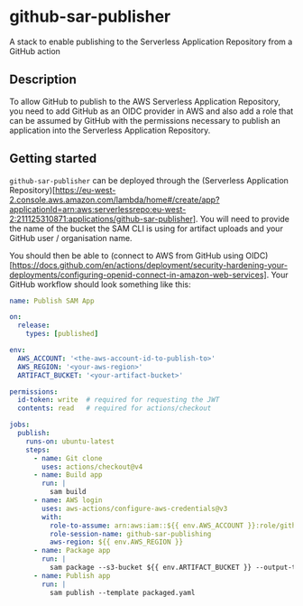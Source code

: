 # github-sar-publisher

A stack to enable publishing to the Serverless Application Repository from a GitHub action

## Description

To allow GitHub to publish to the AWS Serverless Application Repository, you need to add GitHub as an OIDC provider in AWS and also add a role that can be assumed by GitHub with the permissions necessary to publish an application into the Serverless Application Repository.

## Getting started

`github-sar-publisher` can be deployed through the (Serverless Application Repository)[https://eu-west-2.console.aws.amazon.com/lambda/home#/create/app?applicationId=arn:aws:serverlessrepo:eu-west-2:211125310871:applications/github-sar-publisher]. You will need to provide the name of the bucket the SAM CLI is using for artifact uploads and your GitHub user / organisation name.

You should then be able to (connect to AWS from GitHub using OIDC)[https://docs.github.com/en/actions/deployment/security-hardening-your-deployments/configuring-openid-connect-in-amazon-web-services].  Your GitHub workflow should look something like this:

```yaml
name: Publish SAM App

on:
  release:
    types: [published]

env:
  AWS_ACCOUNT: '<the-aws-account-id-to-publish-to>'
  AWS_REGION: '<your-aws-region>'
  ARTIFACT_BUCKET: '<your-artifact-bucket>'

permissions:
  id-token: write  # required for requesting the JWT
  contents: read   # required for actions/checkout

jobs:
  publish:
    runs-on: ubuntu-latest
    steps:
      - name: Git clone
        uses: actions/checkout@v4
      - name: Build app
        run: |
          sam build
      - name: AWS login
        uses: aws-actions/configure-aws-credentials@v3
        with:
          role-to-assume: arn:aws:iam::${{ env.AWS_ACCOUNT }}:role/github-sar-publisher
          role-session-name: github-sar-publishing
          aws-region: ${{ env.AWS_REGION }}
      - name: Package app
        run: |
          sam package --s3-bucket ${{ env.ARTIFACT_BUCKET }} --output-template-file packaged.yaml
      - name: Publish app
        run: |
          sam publish --template packaged.yaml
```
